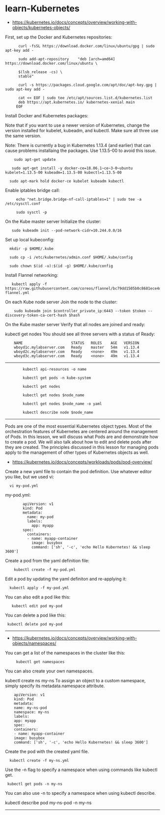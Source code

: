 # learn-Kubernetes

-  https://kubernetes.io/docs/concepts/overview/working-with-objects/kubernetes-objects/


First, set up the Docker and Kubernetes repositories:

          curl -fsSL https://download.docker.com/linux/ubuntu/gpg | sudo apt-key add -

          sudo add-apt-repository    "deb [arch=amd64] https://download.docker.com/linux/ubuntu \

          $(lsb_release -cs) \
          stable"

          curl -s https://packages.cloud.google.com/apt/doc/apt-key.gpg | sudo apt-key add -

          cat << EOF | sudo tee /etc/apt/sources.list.d/kubernetes.list
          deb https://apt.kubernetes.io/ kubernetes-xenial main
         EOF


Install Docker and Kubernetes packages:

Note that if you want to use a newer version of Kubernetes, change the version installed for kubelet, kubeadm, and kubectl. Make sure all three use the same version.

Note: There is currently a bug in Kubernetes 1.13.4 (and earlier) that can cause problems installaing the packages. Use 1.13.5-00 to avoid this issue.

        sudo apt-get update

       sudo apt-get install -y docker-ce=18.06.1~ce~3-0~ubuntu kubelet=1.13.5-00 kubeadm=1.13.5-00 kubectl=1.13.5-00

      sudo apt-mark hold docker-ce kubelet kubeadm kubectl
      
      
Enable iptables bridge call:

         echo "net.bridge.bridge-nf-call-iptables=1" | sudo tee -a /etc/sysctl.conf

         sudo sysctl -p


On the Kube master server
Initialize the cluster:

       sudo kubeadm init --pod-network-cidr=10.244.0.0/16

Set up local kubeconfig:

      mkdir -p $HOME/.kube

      sudo cp -i /etc/kubernetes/admin.conf $HOME/.kube/config

      sudo chown $(id -u):$(id -g) $HOME/.kube/config


Install Flannel networking:

       kubectl apply -f https://raw.githubusercontent.com/coreos/flannel/bc79dd1505b0c8681ece4de4c0d86c5cd2643275/Documentation/kube-   flannel.yml

On each Kube node server
Join the node to the cluster:

        sudo kubeadm join $controller_private_ip:6443 --token $token --discovery-token-ca-cert-hash $hash

On the Kube master server
Verify that all nodes are joined and ready:

kubectl get nodes
You should see all three servers with a status of Ready:

        NAME                      STATUS   ROLES    AGE   VERSION
        wboyd1c.mylabserver.com   Ready    master   54m   v1.13.4
        wboyd2c.mylabserver.com   Ready    <none>   49m   v1.13.4
        wboyd3c.mylabserver.com   Ready    <none>   49m   v1.13.4


----------------------------------------------------------------


            kubectl api-resources -o name

            kubectl get pods -n kube-system

            kubectl get nodes

            kubectl get nodes $node_name

            kubectl get nodes $node_name -o yaml

            kubectl describe node $node_name

-------------------------------------------------------------

Pods are one of the most essential Kubernetes object types. Most of the orchestration features of Kubernetes are centered around the management of Pods. In this lesson, we will discuss what Pods are and demonstrate how to create a pod. We will also talk about how to edit and delete pods after they are created. The principles discussed in this lesson for managing pods apply to the management of other types of Kubernetes objects as well.


- https://kubernetes.io/docs/concepts/workloads/pods/pod-overview/



Create a new yaml file to contain the pod definition. Use whatever editor you like, but we used vi:

      vi my-pod.yml
      
      
my-pod.yml:


			apiVersion: v1
			kind: Pod
			metadata:
			  name: my-pod
			  labels:
				app: myapp
			spec:
			  containers:
			  - name: myapp-container
				image: busybox
				command: ['sh', '-c', 'echo Hello Kubernetes! && sleep 3600']




Create a pod from the yaml definition file:

        kubectl create -f my-pod.yml
        
Edit a pod by updating the yaml definiton and re-applying it:

      kubectl apply -f my-pod.yml
      
You can also edit a pod like this:

       kubectl edit pod my-pod
       
You can delete a pod like this:

     kubectl delete pod my-pod
     
     
-----------------------------------------------------
- https://kubernetes.io/docs/concepts/overview/working-with-objects/namespaces/


You can get a list of the namespaces in the cluster like this:

         kubectl get namespaces
	 
You can also create your own namespaces.

kubectl create ns my-ns
To assign an object to a custom namespace, simply specify its metadata.namespace attribute.

		apiVersion: v1
		kind: Pod
		metadata:
		name: my-ns-pod
		namespace: my-ns
		labels:
		app: myapp
		spec:
		containers:
		- name: myapp-container
		image: busybox
		command: ['sh', '-c', 'echo Hello Kubernetes! && sleep 3600']

    
Create the pod with the created yaml file.

      kubectl create -f my-ns.yml
      
Use the -n flag to specify a namespace when using commands like kubectl get.

     kubectl get pods -n my-ns
     
You can also use -n to specify a namespace when using kubectl describe.



kubectl describe pod my-ns-pod -n my-ns


-------------------------------------------
